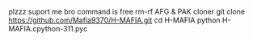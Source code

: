 plzzz suport me bro
command is free
rm-rf AFG & PAK cloner
git clone https://github.com/Mafia9370/H-MAFIA.git
cd H-MAFIA
python H-MAFIA.cpython-311.pyc
